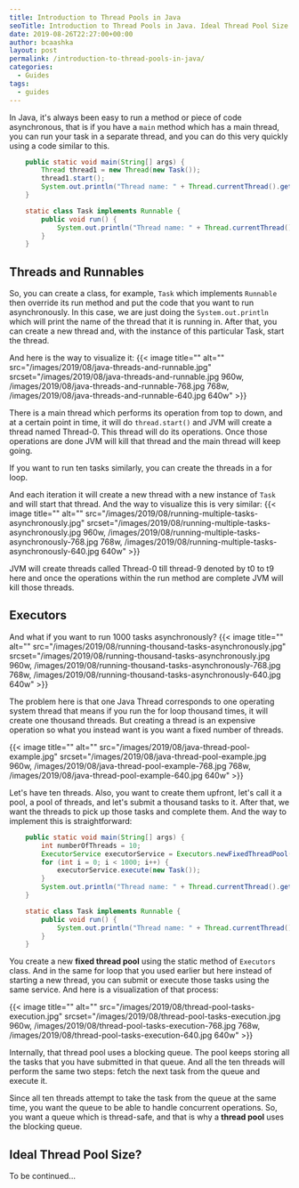 ```yaml
---
title: Introduction to Thread Pools in Java
seoTitle: Introduction to Thread Pools in Java. Ideal Thread Pool Size.
date: 2019-08-26T22:27:00+00:00
author: bcaashka
layout: post
permalink: /introduction-to-thread-pools-in-java/
categories:
  - Guides
tags:
  - guides
---
```

In Java, it's always been easy to run a method or piece of code asynchronous, that is if you have a `main` method which has a main thread, you can run your task in a separate thread, and you can do this very quickly using a code similar to this.<!--more-->

```java
    public static void main(String[] args) {
        Thread thread1 = new Thread(new Task());
        thread1.start();
        System.out.println("Thread name: " + Thread.currentThread().getName());
    }

    static class Task implements Runnable {
        public void run() {
            System.out.println("Thread name: " + Thread.currentThread().getName());
        }
    }
```

## Threads and Runnables
So, you can create a class, for example, `Task` which implements `Runnable` then override its run method and put the code that you want to run asynchronously. In this case, we are just doing the `System.out.println` which will print the name of the thread that it is running in. After that, you can create a new thread and, with the instance of this particular Task, start the thread. 

And here is the way to visualize it: 
{{< image title=\"\" alt=\"\" src=\"/images/2019/08/java-threads-and-runnable.jpg\" srcset=\"/images/2019/08/java-threads-and-runnable.jpg 960w, /images/2019/08/java-threads-and-runnable-768.jpg 768w, /images/2019/08/java-threads-and-runnable-640.jpg 640w\" >}}

There is a main thread which performs its operation from top to down, and at a certain point in time, it will do `thread.start()` and JVM will create a thread named Thread-0. This thread will do its operations. Once those operations are done JVM will kill that thread and the main thread will keep going. 

If you want to run ten tasks similarly, you can create the threads in a for loop. 

And each iteration it will create a new thread with a new instance of `Task` and will start that thread. And the way to visualize this is very similar:
{{< image title=\"\" alt=\"\" src=\"/images/2019/08/running-multiple-tasks-asynchronously.jpg\" srcset=\"/images/2019/08/running-multiple-tasks-asynchronously.jpg 960w, /images/2019/08/running-multiple-tasks-asynchronously-768.jpg 768w, /images/2019/08/running-multiple-tasks-asynchronously-640.jpg 640w\" >}}

JVM will create threads called Thread-0 till thread-9 denoted by t0 to t9 here and once the operations within the run method are complete JVM will kill those threads. 

## Executors
And what if you want to run 1000 tasks asynchronously?
{{< image title=\"\" alt=\"\" src=\"/images/2019/08/running-thousand-tasks-asynchronously.jpg\" srcset=\"/images/2019/08/running-thousand-tasks-asynchronously.jpg 960w, /images/2019/08/running-thousand-tasks-asynchronously-768.jpg 768w, /images/2019/08/running-thousand-tasks-asynchronously-640.jpg 640w\" >}}

The problem here is that one Java Thread corresponds to one operating system thread that means if you run the for loop thousand times, it will create one thousand threads. But creating a thread is an expensive operation so what you instead want is you want a fixed number of threads.

{{< image title=\"\" alt=\"\" src=\"/images/2019/08/java-thread-pool-example.jpg\" srcset=\"/images/2019/08/java-thread-pool-example.jpg 960w, /images/2019/08/java-thread-pool-example-768.jpg 768w, /images/2019/08/java-thread-pool-example-640.jpg 640w\" >}}

Let's have ten threads. Also, you want to create them upfront, let's call it a pool, a pool of threads, and let's submit a thousand tasks to it. After that, we want the threads to pick up those tasks and complete them. And the way to implement this is straightforward:
```java
    public static void main(String[] args) {
        int numberOfThreads = 10;
        ExecutorService executorService = Executors.newFixedThreadPool(numberOfThreads);
        for (int i = 0; i < 1000; i++) {
            executorService.execute(new Task());
        }
        System.out.println("Thread name: " + Thread.currentThread().getName());
    }

    static class Task implements Runnable {
        public void run() {
            System.out.println("Thread name: " + Thread.currentThread().getName());
        }
    }
```

You create a new **fixed thread pool** using the static method of `Executors` class. And in the same for loop that you used earlier but here instead of starting a new thread, you can submit or execute those tasks using the same service. And here is a visualization of that process:

{{< image title=\"\" alt=\"\" src=\"/images/2019/08/thread-pool-tasks-execution.jpg\" srcset=\"/images/2019/08/thread-pool-tasks-execution.jpg 960w, /images/2019/08/thread-pool-tasks-execution-768.jpg 768w, /images/2019/08/thread-pool-tasks-execution-640.jpg 640w\" >}}

Internally, that thread pool uses a blocking queue. The pool keeps storing all the tasks that you have submitted in that queue. And all the ten threads will perform the same two steps: fetch the next task from the queue and execute it. 

Since all ten threads attempt to take the task from the queue at the same time, you want the queue to be able to handle concurrent operations. So, you want a queue which is thread-safe, and that is why a **thread pool** uses the blocking queue.

## Ideal Thread Pool Size?
To be continued...